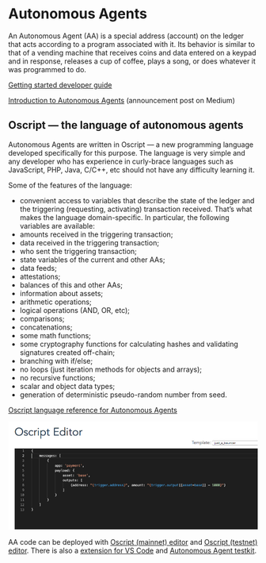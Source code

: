 # Autonomous Agents

An Autonomous Agent (AA) is a special address (account) on the ledger that acts according to a program associated with it. Its behavior is similar to that of a vending machine that receives coins and data entered on a keypad and in response, releases a cup of coffee, plays a song, or does whatever it was programmed to do.

[Getting started developer guide](getting-started-guide.md)

[Introduction to Autonomous Agents](https://medium.com/obyte/introducing-autonomous-agents-6fe12fb12aa3) (announcement post on Medium)

## Oscript — the language of autonomous agents

Autonomous Agents are written in Oscript — a new programming language developed specifically for this purpose. The language is very simple and any developer who has experience in curly-brace languages such as JavaScript, PHP, Java, C/C++, etc should not have any difficulty learning it.

Some of the features of the language:

* convenient access to variables that describe the state of the ledger and the triggering (requesting, activating) transaction received. That’s what makes the language domain-specific. In particular, the following variables are available:
* amounts received in the triggering transaction;
* data received in the triggering transaction;
* who sent the triggering transaction;
* state variables of the current and other AAs;
* data feeds;
* attestations;
* balances of this and other AAs;
* information about assets;
* arithmetic operations;
* logical operations (AND, OR, etc);
* comparisons;
* concatenations;
* some math functions;
* some cryptography functions for calculating hashes and validating signatures created off-chain;
* branching with if/else;
* no loops (just iteration methods for objects and arrays);
* no recursive functions;
* scalar and object data types;
* generation of deterministic pseudo-random number from seed.

[Oscript language reference for Autonomous Agents](oscript-language-reference.md)

![](../.gitbook/assets/oscript-editor.png)

AA code can be deployed with [Oscript](https://oscript.org)[ (mainnet)](https://oscript.org)[ editor](https://oscript.org) and [Oscript](https://testnet.oscript.org)[ (testnet)](https://testnet.oscript.org)[ editor](https://testnet.oscript.org). There is also a [extension for VS Code](https://marketplace.visualstudio.com/items?itemName=obyte.oscript-vscode-plugin) and [Autonomous Agent testkit](https://github.com/valyakin/aa-testkit).
